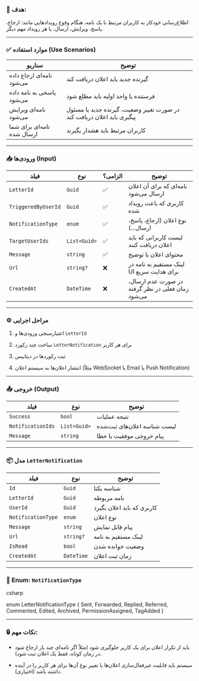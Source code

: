 

### 🎯 هدف:

اطلاع‌رسانی خودکار به کاربران مرتبط با یک نامه، هنگام وقوع رویدادهایی مانند: ارجاع، پاسخ، ویرایش، ارسال، یا هر رویداد مهم دیگر.

---

### ✅ موارد استفاده (Use Scenarios)

|سناریو|توضیح|
|---|---|
|نامه‌ای ارجاع داده می‌شود|گیرنده جدید باید اعلان دریافت کند|
|پاسخی به نامه داده می‌شود|فرستنده یا واحد اولیه باید مطلع شود|
|نامه‌ای ویرایش می‌شود|در صورت تغییر وضعیت، گیرنده جدید یا مسئول پیگیری باید اعلان دریافت کند|
|نامه‌ای برای شما ارسال شده|کاربران مرتبط باید هشدار بگیرند|

---

### 📥 ورودی‌ها (Input)

|فیلد|نوع|الزامی؟|توضیح|
|---|---|---|---|
|`LetterId`|`Guid`|✅|نامه‌ای که برای آن اعلان ارسال می‌شود|
|`TriggeredByUserId`|`Guid`|✅|کاربری که باعث رویداد شده|
|`NotificationType`|`enum`|✅|نوع اعلان (ارجاع، پاسخ، ارسال...)|
|`TargetUserIds`|`List<Guid>`|✅|لیست کاربرانی که باید اعلان دریافت کنند|
|`Message`|`string`|✅|محتوای اعلان یا توضیح|
|`Url`|`string?`|❌|لینک مستقیم به نامه در UI برای هدایت سریع|
|`CreatedAt`|`DateTime`|❌|در صورت عدم ارسال، زمان فعلی در نظر گرفته می‌شود|

---

### ⚙️ مراحل اجرایی

1. اعتبارسنجی ورودی‌ها و `LetterId`
    
2. ساخت چند رکورد `LetterNotification` برای هر کاربر
    
3. ثبت رکوردها در دیتابیس
    
4. انتشار اعلان‌ها به سیستم اعلان (مثلاً WebSocket یا Email یا Push Notification)
    

---

### 📤 خروجی (Output)

|فیلد|نوع|توضیح|
|---|---|---|
|`Success`|`bool`|نتیجه عملیات|
|`NotificationIds`|`List<Guid>`|لیست شناسه اعلان‌های ثبت‌شده|
|`Message`|`string`|پیام خروجی موفقیت یا خطا|

---

### 📦 مدل `LetterNotification`

|فیلد|نوع|توضیح|
|---|---|---|
|`Id`|`Guid`|شناسه یکتا|
|`LetterId`|`Guid`|نامه مربوطه|
|`UserId`|`Guid`|کاربری که باید اعلان بگیرد|
|`NotificationType`|`enum`|نوع اعلان|
|`Message`|`string`|پیام قابل نمایش|
|`Url`|`string?`|لینک مستقیم به نامه|
|`IsRead`|`bool`|وضعیت خوانده شدن|
|`CreatedAt`|`DateTime`|زمان ثبت اعلان|

---

### 🔘 Enum: `NotificationType`

csharp



enum LetterNotificationType {
  Sent,
  Forwarded,
  Replied,
  Referred,
  Commented,
  Edited,
  Archived,
  PermissionAssigned,
  TagAdded
}


---

### 🔒 نکات مهم:

- باید از تکرار اعلان برای یک کاربر جلوگیری شود (مثلاً اگر نامه‌ای چند بار ارجاع شود در زمان کوتاه، فقط یک اعلان ثبت شود).
    
- سیستم باید قابلیت غیرفعال‌سازی اعلان‌ها یا تغییر نوع آن‌ها برای هر کاربر را در آینده داشته باشد (اختیاری).